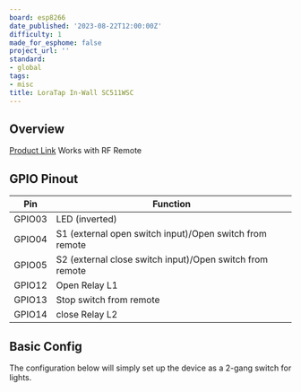 ```yaml
---
board: esp8266
date_published: '2023-08-22T12:00:00Z'
difficulty: 1
made_for_esphome: false
project_url: ''
standard:
- global
tags:
- misc
title: LoraTap In-Wall SC511WSC
---
```


## Overview

[Product Link](https://www.loratap.com/tuya-smart-life-wifi-curtain-blind-switch-module-with-remote-for-roller-shutter-electric-motor-google-home-aelxa-echo-smart-home-p0109.html)
Works with RF Remote

## GPIO Pinout

| Pin    | Function                   |
| ------ | -------------------------- |
| GPIO03 | LED (inverted)             |
| GPIO04 | S1 (external open switch input)/Open switch from remote |
| GPIO05 | S2 (external close switch input)/Open switch from remote |
| GPIO12 | Open Relay L1                   |
| GPIO13 | Stop switch from remote                     |
| GPIO14 | close Relay L2                   |

## Basic Config

The configuration below will simply set up the device as a 2-gang switch for lights.